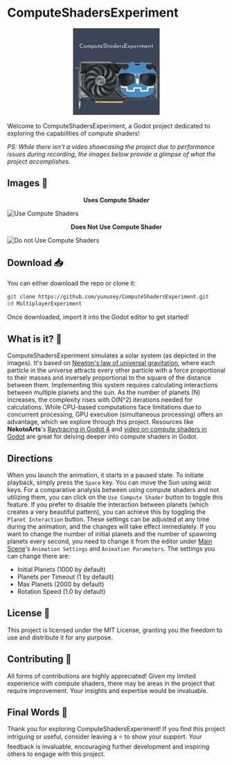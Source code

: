# ComputeShadersExperiment

<div align="center">
	<img src="./icon.png" width="200" />
</div>

Welcome to ComputeShadersExperiment, a Godot project dedicated to exploring the capabilities of compute shaders!

_PS: While there isn't a video showcasing the project due to performance issues during recording, the images below provide a glimpse of what the project accomplishes._

## Images 🎥
<div align="center"><b>Uses Compute Shader</b></div>

![Use Compute Shaders](https://github.com/yunusey/ComputeShadersExperiment/assets/107340417/0e3da32f-e09b-4feb-ab78-d93806e977ed)


<div align="center"><b>Does Not Use Compute Shader</b></div>

![Do not Use Compute Shaders](https://github.com/yunusey/ComputeShadersExperiment/assets/107340417/467f902b-8c2d-4272-a367-1fba3d1ab1b0)

## Download 📥
You can either download the repo or clone it:

```bash
git clone https://github.com/yunusey/ComputeShadersExperiment.git
cd MultiplayerExperiment
```

Once downloaded, import it into the Godot editor to get started!

## What is it? 🤔
ComputeShadersExperiment simulates a solar system (as depicted in the images). It's based on [Newton's law of universal gravitation](https://en.wikipedia.org/wiki/Newton's_law_of_universal_gravitation), where each particle in the universe attracts every other particle with a force proportional to their masses and inversely proportional to the square of the distance between them. Implementing this system requires calculating interactions between multiple planets and the sun. As the number of planets (N) increases, the complexity rises with O(N^2) iterations needed for calculations. While CPU-based computations face limitations due to concurrent processing, GPU execution (simultaneous processing) offers an advantage, which we explore through this project. Resources like **NekotoArts**'s [Raytracing in Godot 4](https://github.com/nekotogd/Raytracing_Godot4/) and [video on compute shaders in Godot](https://www.youtube.com/watch?v=ueUMr92GQJc) are great for delving deeper into compute shaders in Godot.

## Directions
When you launch the animation, it starts in a paused state. To initiate playback, simply press the `Space` key. You can move the Sun using `WASD` keys. For a comparative analysis between using compute shaders and not utilizing them, you can click on the `Use Compute Shader` button to toggle this feature. If you prefer to disable the interaction between planets (which creates a very beautiful pattern), you can achieve this by toggling the `Planet Interaction` button. These settings can be adjusted at any time during the animation, and the changes will take effect immediately. If you want to change the number of initial planets and the number of spawning planets every second, you need to change it from the editor under [Main Scene](./Main.gd)'s `Animation Settings` and `Animation Parameters`. The settings you can change there are:

- Initial Planets (1000 by default)
- Planets per Timeout (1 by default)
- Max Planets (2000 by default)
- Rotation Speed (1.0 by default)

## License 📃
This project is licensed under the MIT License, granting you the freedom to use and distribute it for any purpose.

## Contributing 🤝
All forms of contributions are highly appreciated! Given my limited experience with compute shaders, there may be areas in the project that require improvement. Your insights and expertise would be invaluable.

## Final Words 💬
Thank you for exploring ComputeShadersExperiment! If you find this project intriguing or useful, consider leaving a ⭐️ to show your support. Your feedback is invaluable, encouraging further development and inspiring others to engage with this project.
